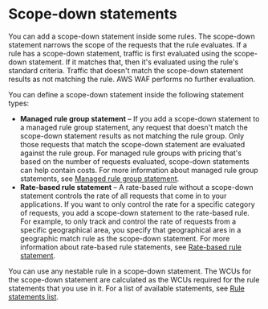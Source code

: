 # Scope\-down statements<a name="waf-rule-scope-down-statements"></a>

You can add a scope\-down statement inside some rules\. The scope\-down statement narrows the scope of the requests that the rule evaluates\. If a rule has a scope\-down statement, traffic is first evaluated using the scope\-down statement\. If it matches that, then it's evaluated using the rule's standard criteria\. Traffic that doesn't match the scope\-down statement results as not matching the rule\. AWS WAF performs no further evaluation\.

You can define a scope\-down statement inside the following statement types: 
+ **Managed rule group statement** – If you add a scope\-down statement to a managed rule group statement, any request that doesn't match the scope\-down statement results as not matching the rule group\. Only those requests that match the scope\-down statement are evaluated against the rule group\. For managed rule groups with pricing that's based on the number of requests evaluated, scope\-down statements can help contain costs\. For more information about managed rule group statements, see [Managed rule group statement](waf-rule-statement-type-managed-rule-group.md)\.
+ **Rate\-based rule statement** – A rate\-based rule without a scope\-down statement controls the rate of all requests that come in to your applications\. If you want to only control the rate for a specific category of requests, you add a scope\-down statement to the rate\-based rule\. For example, to only track and control the rate of requests from a specific geographical area, you specify that geographical ares in a geographic match rule as the scope\-down statement\. For more information about rate\-based rule statements, see [Rate\-based rule statement](waf-rule-statement-type-rate-based.md)\.

You can use any nestable rule in a scope\-down statement\. The WCUs for the scope\-down statement are calculated as the WCUs required for the rule statements that you use in it\. For a list of available statements, see [Rule statements list](waf-rule-statements-list.md)\.